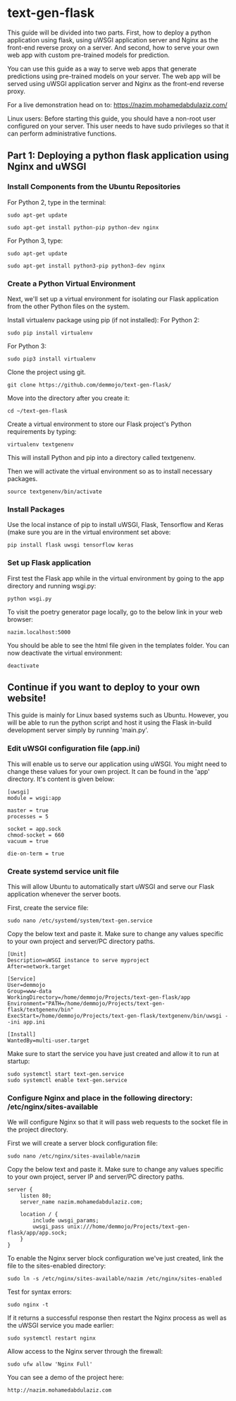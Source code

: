 # text-gen-flask
This guide will be divided into two parts. First, how to deploy a python application using flask, using uWSGI application server and Nginx as the front-end reverse proxy on a server. And second, how to serve your own web app with custom pre-trained models for prediction.

You can use this guide as a way to serve web apps that generate predictions using pre-trained models on your server. The web app will be served using uWSGI application server and Nginx as the front-end reverse proxy.

For a live demonstration head on to: https://nazim.mohamedabdulaziz.com/

Linux users: Before starting this guide, you should have a non-root user configured on your server. This user needs to have sudo privileges so that it can perform administrative functions.

## Part 1: Deploying a python flask application using Nginx and uWSGI

### Install Components from the Ubuntu Repositories
For Python 2, type in the terminal:
```
sudo apt-get update
```
```
sudo apt-get install python-pip python-dev nginx
```

For Python 3, type:
```
sudo apt-get update
```
```
sudo apt-get install python3-pip python3-dev nginx
```

### Create a Python Virtual Environment
Next, we'll set up a virtual environment for isolating our Flask application from the other Python files on the system.

Install virtualenv package using pip (if not installed):
For Python 2:
```
sudo pip install virtualenv
```
For Python 3:
```
sudo pip3 install virtualenv
```

Clone the project using git. 
```
git clone https://github.com/demmojo/text-gen-flask/
```
Move into the directory after you create it:
```
cd ~/text-gen-flask
```

Create a virtual environment to store our Flask project's Python requirements by typing:
```
virtualenv textgenenv
```

This will install Python and pip into a directory called textgenenv. 

Then we will activate the virtual environment so as to install necessary packages.
```
source textgenenv/bin/activate
```

### Install Packages
Use the local instance of pip to install uWSGI, Flask, Tensorflow and Keras (make sure you are in the virtual environment set above:
```
pip install flask uwsgi tensorflow keras
```

### Set up Flask application
First test the Flask app while in the virtual environment by going to the app directory and running wsgi.py:
```
python wsgi.py
```

To visit the poetry generator page locally, go to the below link in your web browser:
```
nazim.localhost:5000
```

You should be able to see the html file given in the templates folder. You can now deactivate the virtual environment:
```
deactivate
```

## Continue if you want to deploy to your own website!
This guide is mainly for Linux based systems such as Ubuntu. However, you will be able to run the python script and host it using the Flask in-build development server simply by running 'main.py'.

### Edit uWSGI configuration file (app.ini)

This will enable us to serve our application using uWSGI. You might need to change these values for your own project. It can be found in the 'app' directory. It's content is given below:

```
[uwsgi]
module = wsgi:app

master = true
processes = 5

socket = app.sock
chmod-socket = 660
vacuum = true

die-on-term = true
```

### Create systemd service unit file 
This will allow Ubuntu to automatically start uWSGI and serve our Flask application whenever the server boots. 

First, create the service file:

```
sudo nano /etc/systemd/system/text-gen.service
```
Copy the below text and paste it. Make sure to change any values specific to your own project and server/PC directory paths.
```
[Unit]
Description=uWSGI instance to serve myproject
After=network.target

[Service]
User=demmojo
Group=www-data
WorkingDirectory=/home/demmojo/Projects/text-gen-flask/app
Environment="PATH=/home/demmojo/Projects/text-gen-flask/textgenenv/bin"
ExecStart=/home/demmojo/Projects/text-gen-flask/textgenenv/bin/uwsgi --ini app.ini

[Install]
WantedBy=multi-user.target
```
Make sure to start the service you have just created and allow it to run at startup:
```
sudo systemctl start text-gen.service
sudo systemctl enable text-gen.service
```

### Configure Nginx and place in the following directory: /etc/nginx/sites-available

We will configure Nginx so that it will pass web requests to the socket file in the project directory.

First we will create a server block configuration file:
```
sudo nano /etc/nginx/sites-available/nazim
```

Copy the below text and paste it. Make sure to change any values specific to your own project, server IP and server/PC directory paths.
```
server {
    listen 80;
    server_name nazim.mohamedabdulaziz.com;
    
    location / {
        include uwsgi_params;
        uwsgi_pass unix:///home/demmojo/Projects/text-gen-flask/app/app.sock;
    }
}
```

To enable the Nginx server block configuration we've just created, link the file to the sites-enabled directory:
```
sudo ln -s /etc/nginx/sites-available/nazim /etc/nginx/sites-enabled
```

Test for syntax errors:
```
sudo nginx -t
```

If it returns a successful response then restart the Nginx process as well as the uWSGI service you made earlier:
```
sudo systemctl restart nginx
```

Allow access to the Nginx server through the firewall:
```
sudo ufw allow 'Nginx Full'
```

You can see a demo of the project here:
```
http://nazim.mohamedabdulaziz.com
```


